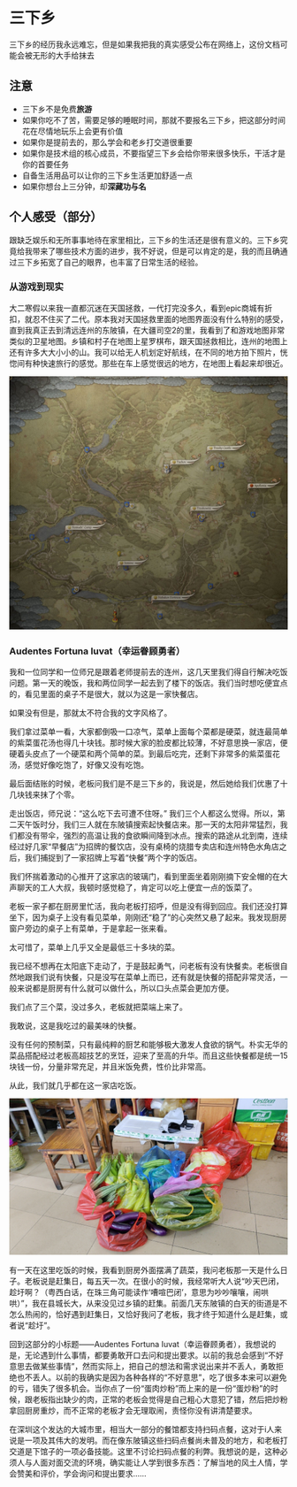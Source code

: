 # 三下乡
三下乡的经历我永远难忘，但是如果我把我的真实感受公布在网络上，这份文档可能会被无形的大手给抹去

## 注意
- 三下乡不是免费**旅游**
- 如果你吃不了苦，需要足够的睡眠时间，那就不要报名三下乡，把这部分时间花在尽情地玩乐上会更有价值
- 如果你是提前去的，那么学会和老乡打交道很重要
- 如果你是技术组的核心成员，不要指望三下乡会给你带来很多快乐，干活才是你的首要任务
- 自备生活用品可以让你的三下乡生活更加舒适一点
- 如果你想台上三分钟，却**深藏功与名**

## 个人感受（部分）
跟缺乏娱乐和无所事事地待在家里相比，三下乡的生活还是很有意义的。三下乡究竟给我带来了哪些技术方面的进步，我不好说，但是可以肯定的是，我的而且确通过三下乡拓宽了自己的眼界，也丰富了日常生活的经验。

### 从游戏到现实
大二寒假以来我一直都沉迷在天国拯救，一代打完没多久，看到epic商城有折扣，就忍不住买了二代。原本我对天国拯救里面的地图界面没有什么特别的感受，直到我真正去到清远连州的东陂镇，在大疆司空2的里，我看到了和游戏地图非常类似的卫星地图。乡镇和村子在地图上星罗棋布，跟天国拯救相比，连州的地图上还有许多大大小小的山。我可以给无人机划定好航线，在不同的地方拍下照片，恍惚间有种快速旅行的感觉。那些在车上感觉很远的地方，在地图上看起来却很近。

[![](images/KDC2MapOfTrosky.jpeg)](https://gl.ali213.net/html/2025-2/1614397.html)

### Audentes Fortuna Iuvat（幸运眷顾勇者）
我和一位同学和一位师兄是跟着老师提前去的连州，这几天里我们得自行解决吃饭问题。第一天的晚饭，我和两位同学一起去到了楼下的饭店。我们当时想吃便宜点的，看见里面的桌子不是很大，就以为这是一家快餐店。

如果没有但是，那就太不符合我的文字风格了。

我们拿过菜单一看，大家都倒吸一口凉气，菜单上面每个菜都是硬菜，就连最简单的紫菜蛋花汤也得几十块钱。那时候大家的脸皮都比较薄，不好意思换一家店，便硬着头皮点了一个硬菜和两个简单的菜。到最后吃完，还剩下非常多的紫菜蛋花汤，感觉好像吃饱了，好像又没有吃饱。

最后面结账的时候，老板问我们是不是三下乡的，我说是，然后她给我们优惠了十几块钱来抹了个零。

走出饭店，师兄说：“这么吃下去可遭不住呀。” 我们三个人都这么觉得。所以，第二天午饭时分，我们三人就在东陂镇搜索起快餐店来。那一天的太阳非常猛烈，我们都没有带伞，强烈的高温让我的食欲瞬间降到冰点。搜索的路途从北到南，连续经过好几家“早餐店”为招牌的餐饮店，没有桌椅的烧腊专卖店和连州特色水角店之后，我们捕捉到了一家招牌上写着“快餐”两个字的饭店。

我们怀揣着激动的心推开了这家店的玻璃门，看到里面坐着刚刚摘下安全帽的在大声聊天的工人大叔，我顿时感觉稳了，肯定可以吃上便宜一点的饭菜了。

老板一家子都在厨房里忙活，我向老板打招呼，但是没有得到回应。我们还没打算坐下，因为桌子上没有看见菜单，刚刚还“稳了”的心突然又悬了起来。我发现厨房窗户旁边的桌子上有菜单，于是拿起一张来看。

太可惜了，菜单上几乎又全是最低三十多块的菜。

我已经不想再在太阳底下走动了，于是鼓起勇气，问老板有没有快餐卖。老板很自然地跟我们说有快餐，只是没写在菜单上而已，还有就是快餐的搭配非常灵活，一般来说都是厨房有什么就可以做什么，所以口头点菜会更加方便。

我们点了三个菜，没过多久，老板就把菜端上来了。

我敢说，这是我吃过的最美味的快餐。

没有任何的预制菜，只有最纯粹的厨艺和能够极大激发人食欲的锅气。朴实无华的菜品搭配经过老板高超技艺的烹饪，迎来了至高的升华。而且这些快餐都是统一15块钱一份，分量非常充足，并且米饭免费，性价比非常高。

从此，我们就几乎都在这一家店吃饭。

![](images/MarketDay.jpg)

有一天在这里吃饭的时候，我看到厨房外面摆满了蔬菜，我问老板那一天是什么日子。老板说是赶集日，每五天一次。在很小的时候，我经常听大人说“吵天巴闭，趁圩啊？（粤西白话，在珠三角可能读作‘嘈喧巴闭’，意思为吵吵嚷嚷，闹哄哄）”，我在县城长大，从来没见过乡镇的赶集。前面几天东陂镇的白天的街道是不怎么热闹的，恰好遇到赶集日，又恰好我问了老板，我才终于知道什么是赶集，或者说“趁圩”。

回到这部分的小标题——Audentes Fortuna Iuvat（幸运眷顾勇者），我想说的是，无论遇到什么事情，都要勇敢开口去问和提出要求。以前的我总会感到“不好意思去做某些事情”，然而实际上，把自己的想法和需求说出来并不丢人，勇敢拒绝也不丢人。以前的我确实是因为各种各样的“不好意思”，吃了很多本来可以避免的亏，错失了很多机会。当你点了一份“蛋肉炒粉”而上来的是一份“蛋炒粉”的时候，跟老板指出缺少的肉，正常的老板会觉得是自己粗心大意犯了错，然后把炒粉拿回厨房重炒，而不正常的老板才会无理取闹，责怪你没有讲清楚要求。

在深圳这个发达的大城市里，相当大一部分的餐馆都支持扫码点餐，这对于i人来说是一项及其伟大的发明。而在像东陂镇这些扫码点餐尚未普及的地方，和老板打交道是下馆子的一项必备技能。这里不讨论扫码点餐的利弊。我想说的是，这种必须人与人面对面交流的环境，确实能让人学到很多东西：了解当地的风土人情，学会赞美和评价，学会询问和提出要求……